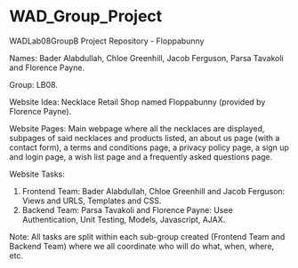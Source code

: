 # WAD_Group_Project
WADLab08GroupB Project Repository - Floppabunny

Names:
Bader Alabdullah, Chloe Greenhill, Jacob Ferguson, Parsa Tavakoli and Florence Payne.

Group:
LB08.

Website Idea:
Necklace Retail Shop named Floppabunny (provided by Florence Payne). 

Website Pages:
Main webpage where all the necklaces are displayed, subpages of said necklaces and products listed, an about us page (with a contact form), a terms and conditions page, a privacy policy page, a sign up and login page, a wish list page and a frequently asked questions page. 

Website Tasks:
1) Frontend Team: Bader Alabdullah, Chloe Greenhill and Jacob Ferguson: Views and URLS, Templates and CSS.
2) Backend Team: Parsa Tavakoli and Florence Payne: Usee Authentication, Unit Testing, Models, Javascript, AJAX. 

Note: All tasks are split within each sub-group created (Frontend Team and Backend Team) where we all coordinate who will do what, when, where, etc.
